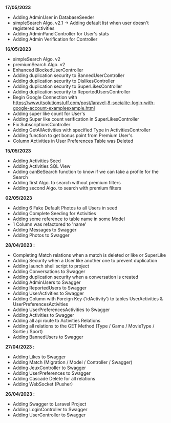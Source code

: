 **17/05/2023**
- Adding AdminUser in DatabaseSeeder
- simpleSearch Algo. v2.1 -> Adding default list when user doesn't registered activities
- Adding AdminPanelController for User's stats
- Adding Admin Verification for Controller

**16/05/2023**
- simpleSearch Algo. v2
- premiumSearch Algo. v2
- Enhanced BlockedUserController 
- Adding duplication security to BannedUserController
- Adding duplication security to DislikesController
- Adding duplication security to SuperLikesController
- Adding duplication security to ReportedUsersController
- Begin Google Connection with https://www.itsolutionstuff.com/post/laravel-8-socialite-login-with-google-account-exampleexample.html
- Adding super like count for User's
- Adding Super like count verification in SuperLikesController
- Fix SubscriptionsController
- Adding GetAllActivities with specified Type in ActivitiesController
- Adding function to get bonus point from Premium User's
- Column Activities in User Preferences Table was Deleted

**15/05/2023**
- Adding Activities Seed
- Adding Activities SQL View
- Adding canBeSearch function to know if we can take a profile for the Search
- Adding first Algo. to search without premium filters
- Adding second Algo. to search with premium filters

**02/05/2023**
* Adding 6 Fake Default Photos to all Users in seed
* Adding Complete Seeding for Activities
* Adding some reference to table name in some Model
* 1 Column was refactored to 'name'
* Adding Messages to Swagger
* Adding Photos to Swagger

**28/04/2023 :**
* Completing Match relations when a match is deleted or like or SuperLike
* Adding Security when a User like another one to prevent duplication
* Adding launch shell script to project
* Adding Conversations to Swagger
* Adding duplication security when a conversation is created
* Adding AdminUsers to Swagger
* Adding ReportedUsers to Swagger
* Adding UserActivities to Swagger
* Adding Column with Foreign Key ('idActivity') to tables UserActivities & UserPreferencesActivities
* Adding UserPreferencesActivities to Swagger
* Adding Activities to Swagger
* Adding all api route to Activities Relations
* Adding all relations to the GET Method (Type / Game / MovieType / Sortie / Sport)
* Adding BannedUsers to Swagger

**27/04/2023 :**

* Adding Likes to Swagger
* Adding Match (Migration / Model / Controller / Swagger)
* Adding JeuxController to Swagger
* Adding UserPreferences to Swagger
* Adding Cascade Delete for all relations
* Adding WebSocket (Pusher)

**26/04/2023 :**

* Adding Swagger to Laravel Project
* Adding LoginController to Swagger
* Adding UserController to Swagger
